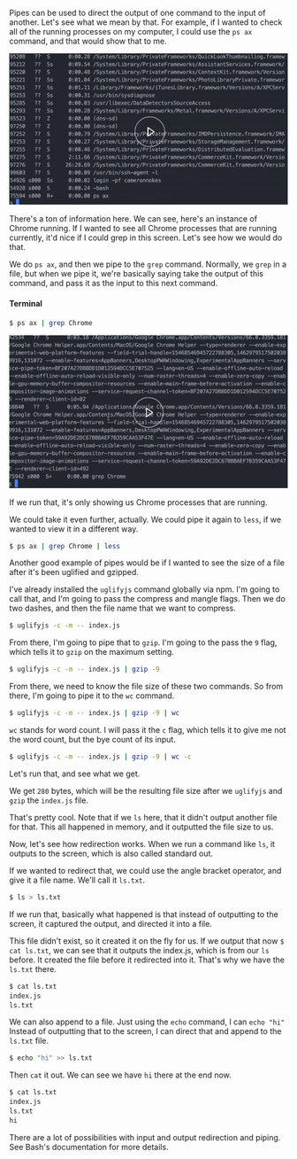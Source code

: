Pipes can be used to direct the output of one command to the input of another. Let's see what we mean by that. For example, if I wanted to check all of the running processes on my computer, I could use the `ps ax` command, and that would show that to me.

![pasx](../images/bash-chain-commands-with-pipes-and-redirect-output-in-bash-pasx.png)

There's a ton of information here. We can see, here's an instance of Chrome running. If I wanted to see all Chrome processes that are running currently, it'd nice if I could grep in this screen. Let's see how we would do that.

We do `ps ax`, and then we pipe to the `grep` command. Normally, we `grep` in a file, but when we pipe it, we're basically saying take the output of this command, and pass it as the input to this next command. 

#### Terminal
```bash
$ ps ax | grep Chrome
```

![bash-chain-commands-with-pipes-and-redirect-output-in-bash-chrome.png](../images/bash-chain-commands-with-pipes-and-redirect-output-in-bash-chrome.png)

If we run that, it's only showing us Chrome processes that are running.

We could take it even further, actually. We could pipe it again to `less`, if we wanted to view it in a different way. 

```bash
$ ps ax | grep Chrome | less
```

Another good example of pipes would be if I wanted to see the size of a file after it's been uglified and gzipped.

I've already installed the `uglifyjs` command globally via npm. I'm going to call that, and I'm going to pass the compress and mangle flags. Then we do two dashes, and then the file name that we want to compress.

```bash
$ uglifyjs -c -m -- index.js
```

From there, I'm going to pipe that to `gzip`. I'm going to the pass the `9` flag, which tells it to `gzip` on the maximum setting. 

```bash
$ uglifyjs -c -m -- index.js | gzip -9
```

From there, we need to know the file size of these two commands.  So from there, I'm going to pipe it to the `wc` command.

```bash
$ uglifyjs -c -m -- index.js | gzip -9 | wc
```

`wc` stands for word count. I will pass it the `c` flag, which tells it to give me not the word count, but the bye count of its input. 

```bash
$ uglifyjs -c -m -- index.js | gzip -9 | wc -c
```

Let's run that, and see what we get. 

We get `280` bytes, which will be the resulting file size after we `uglifyjs` and `gzip` the `index.js` file.

That's pretty cool. Note that if we `ls` here, that it didn't output another file for that. This all happened in memory, and it outputted the file size to us. 

Now, let's see how redirection works. When we run a command like `ls`, it outputs to the screen, which is also called standard out.

If we wanted to redirect that, we could use the angle bracket operator, and give it a file name. We'll call it `ls.txt`. 

```bash
$ ls > ls.txt
```

If we run that, basically what happened is that instead of outputting to the screen, it captured the output, and directed it into a file.

This file didn't exist, so it created it on the fly for us. If we output that now `$ cat ls.txt`, we can see that it outputs the index.js, which is from our `ls` before. It created the file before it redirected into it. That's why we have the `ls.txt` there.

```bash
$ cat ls.txt
index.js
ls.txt
```

We can also append to a file. Just using the `echo` command, I can `echo "hi"` Instead of outputting that to the screen, I can direct that and append to the `ls.txt` file. 

```bash
$ echo "hi" >> ls.txt
```

Then `cat` it out. We can see we have `hi` there at the end now.

```bash
$ cat ls.txt
index.js
ls.txt
hi
```

There are a lot of possibilities with input and output redirection and piping. See Bash's documentation for more details.